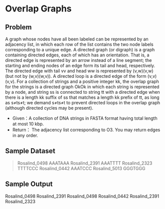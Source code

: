 # Overlap Graphs
## Problem
A graph whose nodes have all been labeled can be represented by an adjacency list, in which each row of the list contains the two node labels corresponding to a unique edge.
A directed graph (or digraph) is a graph containing directed edges, each of which has an orientation. That is, a directed edge is represented by an arrow instead of a line segment; the starting and ending nodes of an edge form its tail and head, respectively. The directed edge with tail vv and head ww is represented by (v,w)(v,w) (but not by (w,v)(w,v)). A directed loop is a directed edge of the form (v,v)(v,v).
For a collection of strings and a positive integer kk, the overlap graph for the strings is a directed graph OkOk in which each string is represented by a node, and string ss is connected to string tt with a directed edge when there is a length kk suffix of ss that matches a length kk prefix of tt, as long as s≠ts≠t; we demand s≠ts≠t to prevent directed loops in the overlap graph (although directed cycles may be present).
* Given：A collection of DNA strings in FASTA format having total length at most 10 kbp.
* Return： The adjacency list corresponding to O3. You may return edges in any order.
## Sample Dataset
>Rosalind_0498
AAATAAA
>Rosalind_2391
AAATTTT
>Rosalind_2323
TTTTCCC
>Rosalind_0442
AAATCCC
>Rosalind_5013
GGGTGGG
## Sample Output
Rosalind_0498 Rosalind_2391
Rosalind_0498 Rosalind_0442
Rosalind_2391 Rosalind_2323
